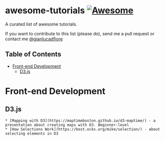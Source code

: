 # awesome-tutorials [![Awesome](https://cdn.rawgit.com/sindresorhus/awesome/d7305f38d29fed78fa85652e3a63e154dd8e8829/media/badge.svg)](https://github.com/sindresorhus/awesome)

A curated list of awesome tutorials.

If you want to contribute to this list (please do), send me a pull request or contact me [@gianlucadfiore](https://twitter.com/gianlucadfiore)

## Table of Contents

* [Front-end Development](https://github.com/Donearm/awesome-tutorials/blob/master/README.md#frontend)
	* [D3.js](https://github.com/Donearm/awesome-tutorials/blob/master/README.md#frontend-D3.js)


# Front-end Development

## D3.js
	* [Mapping with D3](https://maptimeboston.github.io/d3-maptime/) - a presentation about creating maps with D3. Beginner-level
	* [How Selections Work](https://bost.ocks.org/mike/selection/) - about selecting elements in D3
